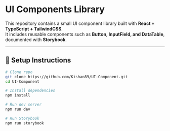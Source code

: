 # UI Components Library

This repository contains a small UI component library built with **React + TypeScript + TailwindCSS**.  
It includes reusable components such as **Button, InputField, and DataTable**, documented with **Storybook**.

---

## 🚀 Setup Instructions

```bash
# Clone repo
git clone https://github.com/Kishan89/UI-Component.git
cd UI-Component

# Install dependencies
npm install

# Run dev server
npm run dev

# Run Storybook
npm run storybook
